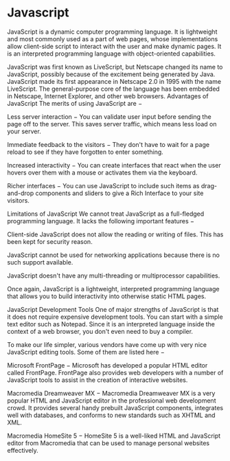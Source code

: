 # Javascript 
JavaScript is a dynamic computer programming language. It is lightweight and most commonly used as a part of web pages, whose implementations allow client-side script to interact with the user and make dynamic pages. It is an interpreted programming language with object-oriented capabilities.

JavaScript was first known as LiveScript, but Netscape changed its name to JavaScript, possibly because of the excitement being generated by Java. JavaScript made its first appearance in Netscape 2.0 in 1995 with the name LiveScript. The general-purpose core of the language has been embedded in Netscape, Internet Explorer, and other web browsers.
Advantages of JavaScript
The merits of using JavaScript are −

Less server interaction − You can validate user input before sending the page off to the server. This saves server traffic, which means less load on your server.

Immediate feedback to the visitors − They don't have to wait for a page reload to see if they have forgotten to enter something.

Increased interactivity − You can create interfaces that react when the user hovers over them with a mouse or activates them via the keyboard.

Richer interfaces − You can use JavaScript to include such items as drag-and-drop components and sliders to give a Rich Interface to your site visitors.

Limitations of JavaScript
We cannot treat JavaScript as a full-fledged programming language. It lacks the following important features −

Client-side JavaScript does not allow the reading or writing of files. This has been kept for security reason.

JavaScript cannot be used for networking applications because there is no such support available.

JavaScript doesn't have any multi-threading or multiprocessor capabilities.

Once again, JavaScript is a lightweight, interpreted programming language that allows you to build interactivity into otherwise static HTML pages.

JavaScript Development Tools
One of major strengths of JavaScript is that it does not require expensive development tools. You can start with a simple text editor such as Notepad. Since it is an interpreted language inside the context of a web browser, you don't even need to buy a compiler.

To make our life simpler, various vendors have come up with very nice JavaScript editing tools. Some of them are listed here −

Microsoft FrontPage − Microsoft has developed a popular HTML editor called FrontPage. FrontPage also provides web developers with a number of JavaScript tools to assist in the creation of interactive websites.

Macromedia Dreamweaver MX − Macromedia Dreamweaver MX is a very popular HTML and JavaScript editor in the professional web development crowd. It provides several handy prebuilt JavaScript components, integrates well with databases, and conforms to new standards such as XHTML and XML.

Macromedia HomeSite 5 − HomeSite 5 is a well-liked HTML and JavaScript editor from Macromedia that can be used to manage personal websites effectively.
